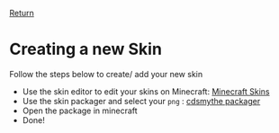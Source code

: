 [Return](../)

# Creating a new Skin

Follow the steps below to create/ add your new skin
- Use the skin editor to edit your skins on Minecraft: [Minecraft Skins](https://www.minecraftskins.com/)
- Use the skin packager and select your `png` : [cdsmythe packager](https://cdsmythe.com/minecraftskins/slimskins/index.html)
- Open the package in minecraft
- Done!
